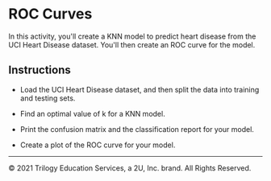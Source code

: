# ROC Curves

In this activity, you'll create a KNN model to predict heart disease from the UCI Heart Disease dataset. You'll then create an ROC curve for the model.

## Instructions

* Load the UCI Heart Disease dataset, and then split the data into training and testing sets.

* Find an optimal value of k for a KNN model.

* Print the confusion matrix and the classification report for your model.

* Create a plot of the ROC curve for your model.

---

© 2021 Trilogy Education Services, a 2U, Inc. brand. All Rights Reserved.
